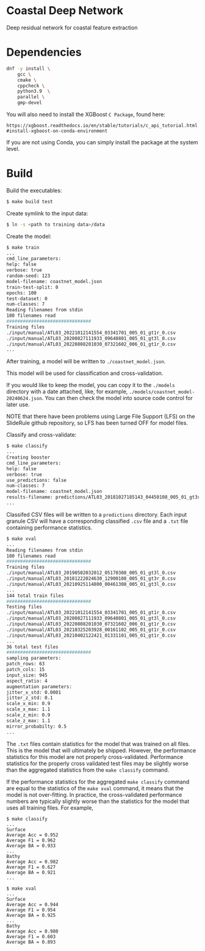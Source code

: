 # Coastal Deep Network

Deep residual network for coastal feature extraction

# Dependencies

``` bash
dnf -y install \
    gcc \
    cmake \
    cppcheck \
    python3.9  \
    parallel \
    gmp-devel
```

You will also need to install the XGBoost `C Package`, found here:

`https://xgboost.readthedocs.io/en/stable/tutorials/c_api_tutorial.html#install-xgboost-on-conda-environment`

If you are not using Conda, you can simply install the package at the
system level.

# Build

Build the executables:

``` bash
$ make build test
```

Create symlink to the input data:

``` bash
$ ln -s <path to training data>/data
```

Create the model:

``` bash
$ make train
...
cmd_line_parameters:
help: false
verbose: true
random-seed: 123
model-filename: coastnet_model.json
train-test-split: 0
epochs: 100
test-dataset: 0
num-classes: 7
Reading filenames from stdin
180 filenames read
###############################
Training files
./input/manual/ATL03_20221012141554_03341701_005_01_gt1r_0.csv
./input/manual/ATL03_20200827111933_09640801_005_01_gt3l_0.csv
./input/manual/ATL03_20220808201030_07321602_006_01_gt1r_0.csv
...
```

After training, a model will be written to `./coastnet_model.json`.

This model will be used for classification and cross-validation.

If you would like to keep the model, you can copy it to the `./models`
directory with a date attached, like, for example,
`./models/coastnet_model-20240624.json`. You can then check the model
into source code control for later use.

NOTE that there have been problems using Large File Support (LFS) on
the SlideRule github repository, so LFS has been turned OFF for model
files.

Classify and cross-validate:

``` bash
$ make classify
...
Creating booster
cmd_line_parameters:
help: false
verbose: true
use_predictions: false
num-classes: 7
model-filename: coastnet_model.json
results-filename: predictions/ATL03_20181027185143_04450108_005_01_gt3r_0_results.txt
...
```

Classifed CSV files will be written to a `predictions` directory. Each
input granule CSV will have a corresponding classified `.csv` file and
a `.txt` file containing performance statistics.

``` bash
$ make xval
...
Reading filenames from stdin
180 filenames read
###############################
Training files
./input/manual/ATL03_20190502032012_05170308_005_01_gt3l_0.csv
./input/manual/ATL03_20181222024630_12900108_005_01_gt3r_0.csv
./input/manual/ATL03_20210925114800_00461308_005_01_gt3l_0.csv
...
144 total train files
###############################
Testing files
./input/manual/ATL03_20221012141554_03341701_005_01_gt1r_0.csv
./input/manual/ATL03_20200827111933_09640801_005_01_gt3l_0.csv
./input/manual/ATL03_20220808201030_07321602_006_01_gt1r_0.csv
./input/manual/ATL03_20210325203928_00161102_005_01_gt1r_0.csv
./input/manual/ATL03_20210402122421_01331101_005_01_gt1r_0.csv
...
36 total test files
###############################
sampling parameters:
patch_rows: 63
patch_cols: 15
input_size: 945
aspect_ratio: 4
augmentation parameters:
jitter_x_std: 0.0001
jitter_z_std: 0.1
scale_x_min: 0.9
scale_x_max: 1.1
scale_z_min: 0.9
scale_z_max: 1.1
mirror_probabilty: 0.5
...
```

The `.txt` files contain statistics for the model that was trained on
all files. This is the model that will ultimately be shipped. However,
the performance statistics for this model are not properly
cross-validated. Performance statistics for the properly cross
validated test files may be slightly worse than the aggregated
statistics from the `make classify` command.

If the performance statistics for the aggregated `make classify`
command are equal to the statistics of the `make xval` command, it
means that the model is not over-fitting. In practice, the
cross-validated performance numbers are typically slightly worse than
the statistics for the model that uses all training files. For
example,

```
$ make classify
...
Surface
Average Acc = 0.952
Average F1 = 0.962
Average BA = 0.933
...
Bathy
Average Acc = 0.982
Average F1 = 0.627
Average BA = 0.921
...

$ make xval
...
Surface
Average Acc = 0.944
Average F1 = 0.954
Average BA = 0.925
...
Bathy
Average Acc = 0.980
Average F1 = 0.603
Average BA = 0.893
```
